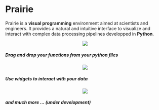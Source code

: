 # Prairie

Prairie is a **visual programming** environment aimed at scientists and engineers. It provides a natural and intuitive interface to visualize and interact with complex data processing pipelines developped in **Python**.

<p align="center">
  <img src ="https://github.com/LionelGarcia/Prairie/blob/svg_to_html/ressources/scan_oct_example.gif"/>
</p>

##### Drag and drop your functions from your python files

<p align="center">
  <img src ="https://github.com/LionelGarcia/Prairie/blob/svg_to_html/ressources/functions.gif" />
</p>

##### Use widgets to interact with your data

<p align="center">
  <img src ="https://github.com/LionelGarcia/Prairie/blob/svg_to_html/ressources/widgets.gif" />
</p>

##### and much more ... (under development)



